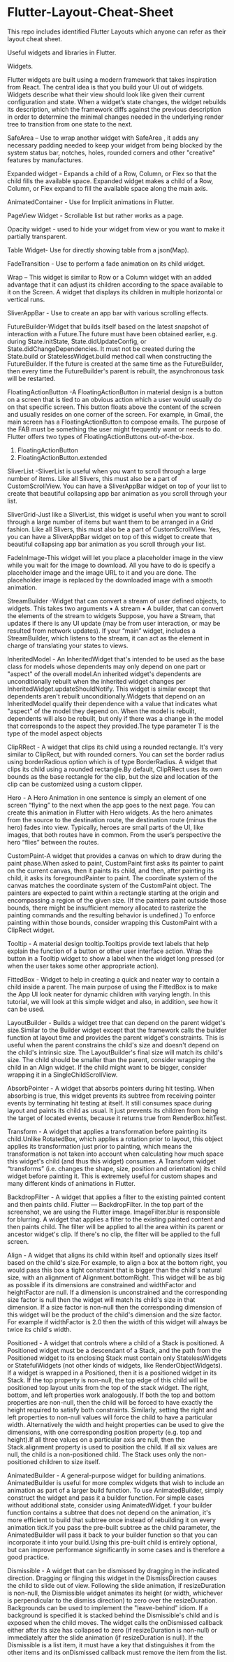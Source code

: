# Flutter-Layout-Cheat-Sheet

This repo includes identified Flutter Layouts which anyone can refer as their layout cheat sheet.

Useful widgets and libraries in Flutter.

Widgets.

Flutter widgets are built using a modern framework that takes inspiration from React. The central idea is that you build your UI out of widgets. Widgets describe what their view should look like given their current configuration and state. When a widget’s state changes, the widget rebuilds its description, which the framework diffs against the previous description in order to determine the minimal changes needed in the underlying render tree to transition from one state to the next.

SafeArea – Use to wrap another widget with SafeArea , it adds any necessary padding needed to keep your widget from being blocked by the system status bar, notches, holes, rounded corners and other "creative" features by manufactures.

Expanded widget - Expands a child of a Row, Column, or Flex so that the child fills the available space. Expanded widget makes a child of a Row, Column, or Flex expand to fill the available space along the main axis.

AnimatedContainer - Use for Implicit animations in Flutter.

 PageView Widget - Scrollable list but rather works as a page.
 
Opacity widget - used to hide your widget from view or you want to make it partially transparent.

Table Widget- Use for directly showing table from a json(Map).

 FadeTransition - Use to perform a fade animation on its child widget.
 
Wrap – This widget is similar to Row or a Column widget with an added advantage that it can adjust its children according to the space available to it on the Screen. A widget that displays its children in multiple horizontal or vertical runs.

SliverAppBar - Use to create an app bar with various scrolling effects.

FutureBuilder-Widget that builds itself based on the latest snapshot of interaction with a Future.The future must have been obtained earlier, e.g. during State.initState, State.didUpdateConfig, or State.didChangeDependencies. It must not be created during the State.build or StatelessWidget.build method call when constructing the FutureBuilder. If the future is created at the same time as the FutureBuilder, then every time the FutureBuilder's parent is rebuilt, the asynchronous task will be restarted.

FloatingActionButton -A FloatingActionButton in material design is a button on a screen that is tied to an obvious action which a user would usually do on that specific screen. This button floats above the content of the screen and usually resides on one corner of the screen. For example, in Gmail, the main screen has a FloatingActionButton to compose emails. The purpose of the FAB must be something the user might frequently want or needs to do. Flutter offers two types of FloatingActionButtons out-of-the-box.
1.	FloatingActionButton
2.	FloatingActionButton.extended

SliverList -SliverList is useful when you want to scroll through a large number of items. Like all Slivers, this must also be a part of CustomScrollView. You can have a SliverAppBar widget on top of your list to create that beautiful collapsing app bar animation as you scroll through your list.

SliverGrid-Just like a SliverList, this widget is useful when you want to scroll through a large number of items but want them to be arranged in a Grid fashion. Like all Slivers, this must also be a part of CustomScrollView. Yes, you can have a SliverAppBar widget on top of this widget to create that beautiful collapsing app bar animation as you scroll through your list.

FadeInImage-This widget will let you place a placeholder image in the view while you wait for the image to download. All you have to do is specify a placeholder image and the image URL to it and you are done. The placeholder image is replaced by the downloaded image with a smooth animation.

StreamBuilder -Widget that can convert a stream of user defined objects, to widgets. This takes two arguments
•	A stream
•	A builder, that can convert the elements of the stream to widgets
Suppose, you have a Stream, that updates if there is any UI update (may be from user interaction, or may be resulted from network updates). If your “main” widget, includes a StreamBuilder, which listens to the stream, it can act as the element in charge of translating your states to views.

InheritedModel - An InheritedWidget that's intended to be used as the base class for models whose dependents may only depend on one part or "aspect" of the overall model.An inherited widget's dependents are unconditionally rebuilt when the inherited widget changes per InheritedWidget.updateShouldNotify. This widget is similar except that dependents aren't rebuilt unconditionally.Widgets that depend on an InheritedModel qualify their dependence with a value that indicates what "aspect" of the model they depend on. When the model is rebuilt, dependents will also be rebuilt, but only if there was a change in the model that corresponds to the aspect they provided.The type parameter T is the type of the model aspect objects

ClipRRect - A widget that clips its child using a rounded rectangle. It's very similar to ClipRect, but with rounded corners. You can set the border radius using borderRadious option which is of type BorderRadius. A widget that clips its child using a rounded rectangle.By default, ClipRRect uses its own bounds as the base rectangle for the clip, but the size and location of the clip can be customized using a custom clipper.

Hero - A Hero Animation in one sentence is simply an element of one screen “flying” to the next when the app goes to the next page. You can create this animation in Flutter with Hero widgets. As the hero animates from the source to the destination route, the destination route (minus the hero) fades into view. Typically, heroes are small parts of the UI, like images, that both routes have in common. From the user’s perspective the hero “flies” between the routes.

CustomPaint-A widget that provides a canvas on which to draw during the paint phase.When asked to paint, CustomPaint first asks its painter to paint on the current canvas, then it paints its child, and then, after painting its child, it asks its foregroundPainter to paint. The coordinate system of the canvas matches the coordinate system of the CustomPaint object. The painters are expected to paint within a rectangle starting at the origin and encompassing a region of the given size. (If the painters paint outside those bounds, there might be insufficient memory allocated to rasterize the painting commands and the resulting behavior is undefined.) To enforce painting within those bounds, consider wrapping this CustomPaint with a ClipRect widget.

Tooltip - A material design tooltip.Tooltips provide text labels that help explain the function of a button or other user interface action. Wrap the button in a Tooltip widget to show a label when the widget long pressed (or when the user takes some other appropriate action).

FittedBox - Widget to help in creating a quick and neater way to contain a child inside a parent. The main purpose of using the FittedBox is to make the App UI look neater for dynamic children with varying length. In this tutorial, we will look at this simple widget and also, in addition, see how it can be used.

LayoutBuilder - Builds a widget tree that can depend on the parent widget's size.Similar to the Builder widget except that the framework calls the builder function at layout time and provides the parent widget's constraints. This is useful when the parent constrains the child's size and doesn't depend on the child's intrinsic size. The LayoutBuilder's final size will match its child's size. The child should be smaller than the parent, consider wrapping the child in an Align widget. If the child might want to be bigger, consider wrapping it in a SingleChildScrollView.

AbsorbPointer - A widget that absorbs pointers during hit testing. When absorbing is true, this widget prevents its subtree from receiving pointer events by terminating hit testing at itself. It still consumes space during layout and paints its child as usual. It just prevents its children from being the target of located events, because it returns true from RenderBox.hitTest. 

Transform - A widget that applies a transformation before painting its child.Unlike RotatedBox, which applies a rotation prior to layout, this object applies its transformation just prior to painting, which means the transformation is not taken into account when calculating how much space this widget's child (and thus this widget) consumes. A Transform widget “transforms” (i.e. changes the shape, size, position and orientation) its child widget before painting it. This is extremely useful for custom shapes and many different kinds of animations in Flutter.

BackdropFilter  - A widget that applies a filter to the existing painted content and then paints child. Flutter — BackdropFilter. In the top part of the screenshot, we are using the Flutter image. ImageFilter.blur is responsible for blurring. A widget that applies a filter to the existing painted content and then paints child. The filter will be applied to all the area within its parent or ancestor widget's clip. If there's no clip, the filter will be applied to the full screen.

Align - A widget that aligns its child within itself and optionally sizes itself based on the child's size.For example, to align a box at the bottom right, you would pass this box a tight constraint that is bigger than the child's natural size, with an alignment of Alignment.bottomRight. This widget will be as big as possible if its dimensions are constrained and widthFactor and heightFactor are null. If a dimension is unconstrained and the corresponding size factor is null then the widget will match its child's size in that dimension. If a size factor is non-null then the corresponding dimension of this widget will be the product of the child's dimension and the size factor. For example if widthFactor is 2.0 then the width of this widget will always be twice its child's width.

Positioned - A widget that controls where a child of a Stack is positioned. A Positioned widget must be a descendant of a Stack, and the path from the Positioned widget to its enclosing Stack must contain only StatelessWidgets or StatefulWidgets (not other kinds of widgets, like RenderObjectWidgets). If a widget is wrapped in a Positioned, then it is a positioned widget in its Stack. If the top property is non-null, the top edge of this child will be positioned top layout units from the top of the stack widget. The right, bottom, and left properties work analogously.
If both the top and bottom properties are non-null, then the child will be forced to have exactly the height required to satisfy both constraints. Similarly, setting the right and left properties to non-null values will force the child to have a particular width. Alternatively the width and height properties can be used to give the dimensions, with one corresponding position property (e.g. top and height).If all three values on a particular axis are null, then the Stack.alignment property is used to position the child. If all six values are null, the child is a non-positioned child. The Stack uses only the non-positioned children to size itself.

AnimatedBuilder - A general-purpose widget for building animations. AnimatedBuilder is useful for more complex widgets that wish to include an animation as part of a larger build function. To use AnimatedBuilder, simply construct the widget and pass it a builder function.
For simple cases without additional state, consider using AnimatedWidget. f your builder function contains a subtree that does not depend on the animation, it's more efficient to build that subtree once instead of rebuilding it on every animation tick.If you pass the pre-built subtree as the child parameter, the AnimatedBuilder will pass it back to your builder function so that you can incorporate it into your build.Using this pre-built child is entirely optional, but can improve performance significantly in some cases and is therefore a good practice.

Dismissible - A widget that can be dismissed by dragging in the indicated direction. Dragging or flinging this widget in the DismissDirection causes the child to slide out of view. Following the slide animation, if resizeDuration is non-null, the Dismissible widget animates its height (or width, whichever is perpendicular to the dismiss direction) to zero over the resizeDuration. Backgrounds can be used to implement the "leave-behind" idiom. If a background is specified it is stacked behind the Dismissible's child and is exposed when the child moves. The widget calls the onDismissed callback either after its size has collapsed to zero (if resizeDuration is non-null) or immediately after the slide animation (if resizeDuration is null). If the Dismissible is a list item, it must have a key that distinguishes it from the other items and its onDismissed callback must remove the item from the list.





